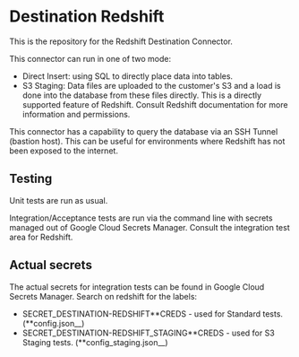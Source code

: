 # Destination Redshift

This is the repository for the Redshift Destination Connector.

This connector can run in one of two mode:

- Direct Insert: using SQL to directly place data into tables.
- S3 Staging: Data files are uploaded to the customer's S3 and a load is done into the database from
  these files directly. This is a directly supported feature of Redshift. Consult Redshift
  documentation for more information and permissions.

This connector has a capability to query the database via an SSH Tunnel (bastion host). This can be
useful for environments where Redshift has not been exposed to the internet.

## Testing

Unit tests are run as usual.

Integration/Acceptance tests are run via the command line with secrets managed out of Google Cloud
Secrets Manager. Consult the integration test area for Redshift.

## Actual secrets

The actual secrets for integration tests can be found in Google Cloud Secrets Manager. Search on
redshift for the labels:

- SECRET_DESTINATION-REDSHIFT**CREDS - used for Standard tests. (**config.json\_\_)
- SECRET_DESTINATION-REDSHIFT_STAGING**CREDS - used for S3 Staging tests.
  (**config_staging.json\_\_)
